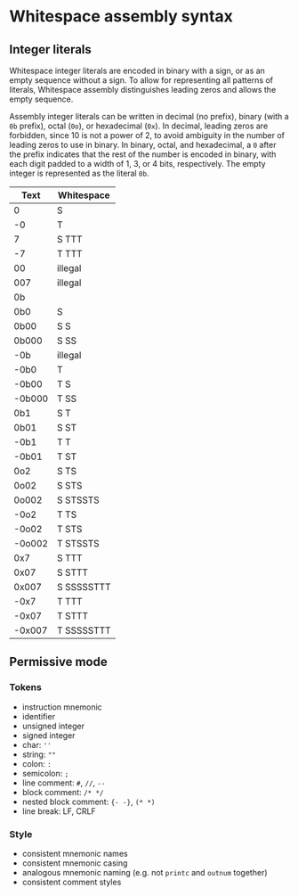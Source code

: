 # Whitespace assembly syntax

## Integer literals

Whitespace integer literals are encoded in binary with a sign, or as an empty
sequence without a sign. To allow for representing all patterns of literals,
Whitespace assembly distinguishes leading zeros and allows the empty sequence.

Assembly integer literals can be written in decimal (no prefix), binary (with a
`0b` prefix), octal (`0o`), or hexadecimal (`0x`). In decimal, leading zeros are
forbidden, since 10 is not a power of 2, to avoid ambiguity in the number of
leading zeros to use in binary. In binary, octal, and hexadecimal, a `0` after
the prefix indicates that the rest of the number is encoded in binary, with each
digit padded to a width of 1, 3, or 4 bits, respectively. The empty integer is
represented as the literal `0b`.

| Text   | Whitespace |
| ------ | ---------- |
| 0      | S          |
| -0     | T          |
| 7      | S TTT      |
| -7     | T TTT      |
| 00     | illegal    |
| 007    | illegal    |
| 0b     |            |
| 0b0    | S          |
| 0b00   | S S        |
| 0b000  | S SS       |
| -0b    | illegal    |
| -0b0   | T          |
| -0b00  | T S        |
| -0b000 | T SS       |
| 0b1    | S T        |
| 0b01   | S ST       |
| -0b1   | T T        |
| -0b01  | T ST       |
| 0o2    | S TS       |
| 0o02   | S STS      |
| 0o002  | S STSSTS   |
| -0o2   | T TS       |
| -0o02  | T STS      |
| -0o002 | T STSSTS   |
| 0x7    | S TTT      |
| 0x07   | S STTT     |
| 0x007  | S SSSSSTTT |
| -0x7   | T TTT      |
| -0x07  | T STTT     |
| -0x007 | T SSSSSTTT |

## Permissive mode

### Tokens

- instruction mnemonic
- identifier
- unsigned integer
- signed integer
- char:                 `''`
- string:               `""`
- colon:                `:`
- semicolon:            `;`
- line comment:         `#`, `//`, `--`
- block comment:        `/* */`
- nested block comment: `{- -}`, `(* *)`
- line break:           LF, CRLF

### Style

- consistent mnemonic names
- consistent mnemonic casing
- analogous mnemonic naming (e.g. not `printc` and `outnum` together)
- consistent comment styles
